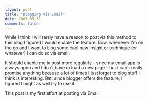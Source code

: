 ```yaml
---
layout: post
title: "Blogging Via Email"
date: 2007-05-31
comments: false
---
```

While I think I will rarely have a reason to post via this method to  
this blog I figured I would enable the feature. Now, whenever I'm on  
the go and I want to blog some cool new insight or technique (or  
whatever) I can do so via email.

It should enable me to post more regularly - since my email app is  
always open and I don't have to load a new page - but I can't really  
promise anything because a lot of times I just forget to blog stuff I  
think is interesting. But, since blogger offers the feature, I  
figured I might as well try to use it.

This post is my first effort at posting via Email.

